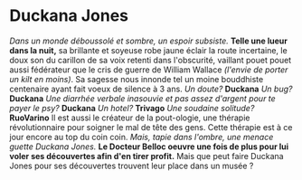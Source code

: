 # Duckana Jones
_Dans un monde déboussolé et sombre, un espoir subsiste._
**Telle une lueur dans la nuit,**
sa brillante et soyeuse robe jaune éclair la route incertaine, le doux son du carillon de sa voix retenti dans l'obscurité, vaillant
pouet pouet aussi fédérateur que le cris de guerre de William Wallace _(l'envie de porter un kilt en moins)_.
Sa sagesse nous innonde tel un moine bouddhiste centenaire ayant fait voeux de silence à 3 ans.
_Un doute?_ **Duckana**
_Un bug?_ **Duckana**
_Une diarrhée verbale inasouvie et pas assez d'argent pour te payer le psy?_ **Duckana**
_Un hotel?_ **Trivago**
_Une soudaine solitude?_ **RuoVarino**
Il est aussi le créateur de la pout-ologie, une thérapie révolutionnaire pour soigner le mal de tête des gens. Cette thérapie est à ce jour encore au top du coin coin.
_Mais, tapie dans l'ombre, une menace guette Duckana Jones._
**Le Docteur Belloc oeuvre une fois de plus pour lui voler ses découvertes afin d'en tirer profit.**
Mais que peut faire Duckana Jones pour ses découvertes trouvent leur place dans un musée ?
